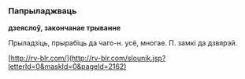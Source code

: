 ### Папрыладжваць
**дзеяслоў, закончанае трыванне**

Прыладзіць, прырабіць да чаго-н. усё, многае. П. замкі да дзвярэй.

<a rel="author">[http://rv-blr.com/](http://rv-blr.com/slounik.jsp?letterId=0&maskId=0&pageId=2162)</a>
